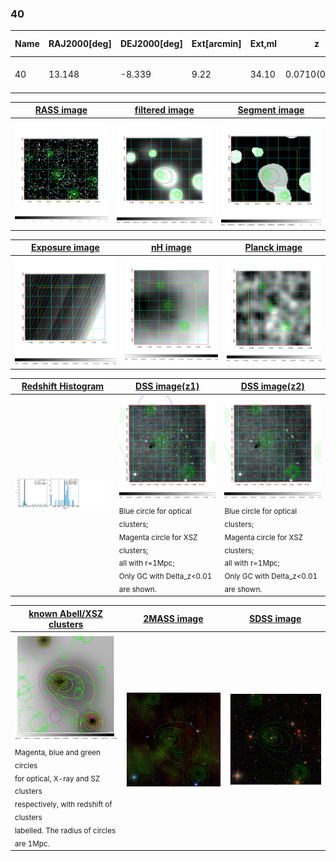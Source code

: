 <div STYLE="page-break-after: always;"></div>

### 40

|Name|RAJ2000[deg]|DEJ2000[deg] |Ext[arcmin]| Ext,ml | z | z_src| C|GC(XSZ,Delta_z<0.01)| GC(OPT,Delta_z<0.01)|GC| R_sig[arcmin] | R500[arcmin] | R500[Mpc]| CRsig[c/s] | CR500[c/s] |L500[1E44 erg/s]|F500[1E-12 erg/s/cm^2]| M500[1E14 Msun]|Tx[keV]|Cnt_sig|Beta|Rc[arcmin]|Comment|Alias|
|---|---|---|---|---|---|------|---|--------|---------|----------|---|---|---|---|---|---|---|---|---|---|---|---|---|---|
|40| 13.148| -8.339| 9.22| 34.10| 0.0710(0.006)| z1, z_xsz| B| F20| -| F20, N, W| 28.650| 8.754| 0.711| 0.131(0.058)| 0.118(0.052)| 0.247(0.123)| 2.009(1.005)| 1.09(0.28)| 2.31(0.37)| 85.1| 0.724(-0.142+0.174)| 7.644(-2.384+2.480)| -| t420|

|[RASS image](../image/40/40_img.pdf)|[filtered image](../image/40/40_fil.pdf)|[Segment image](../image/40/40_seg.pdf)|
|-------------------|--------------------|-------------------|
| <img src="../image/40/40_img.png" width="300">  | <img src="../image/40/40_fil.png" width="300">   | <img src="../image/40/40_seg.png" width="300">  |

|[Exposure image](../image/40/40_mex.pdf)| [nH image](../image/40/40_nh.pdf)| [Planck image](../image/40/40_p.pdf)|
|-------------------|--------------------|-------------------|
|<img src="../image/40/40_mex.png" width="300">   | <img src="../image/40/40_nh.png" width="300">    | <img src="../image/40/40_p.png" width="300"> |

|[Redshift Histogram](../image/40/40_zg.pdf) | [DSS image(z1)](../image/40/40_dss_z1.pdf)      |  [DSS image(z2)](../image/40/40_dss_z2.pdf)    |
|-------------------|--------------------|-------------------|
|<img src="../image/40/40_zg.png" width="300"> |<img src="../image/40/40_dss_z1.png" width="300"> <sub><br>Blue circle for optical clusters; <br>Magenta circle for XSZ clusters; <br>all with r=1Mpc; <br>Only GC with Delta_z<0.01 are shown. </sub>| <img src="../image/40/40_dss_z2.png" width="300"><sub><br>Blue circle for optical clusters; <br>Magenta circle for XSZ clusters; <br>all with r=1Mpc; <br>Only GC with Delta_z<0.01 are shown. </sub> |

|[known Abell/XSZ clusters](../image/40/40_gc.pdf) | [2MASS image](../image/40/40_2mass.pdf)      |[SDSS image](../image/40/40_sdss.pdf)   |
|-------------------|-------------------|-------------------|
|<img src=../image/40/40_gc.png width="300"> <br><sub>Magenta, blue and green circles <br>for optical, X-ray and SZ clusters <br>respectively, with redshift of clusters <br>labelled. The radius of circles <br>are 1Mpc.</sub>|<img src="../image/40/40_2mass.png" width="300">  | <img src="../image/40/40_sdss.png" width="300">  |





